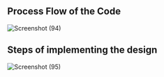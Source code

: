 ## Process Flow of the Code
![Screenshot (94)](https://user-images.githubusercontent.com/65439506/114548054-dba78a00-9c7c-11eb-940d-7a5fb7ceb56d.png)
## Steps of implementing the design
![Screenshot (95)](https://user-images.githubusercontent.com/65439506/114558581-748fd280-9c88-11eb-86ea-2cb5f8658d4b.png)

